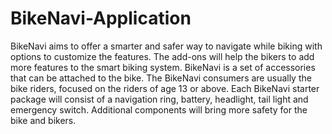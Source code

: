 # BikeNavi-Application
BikeNavi aims to offer a smarter and safer way to navigate while biking with options to customize the features. The add-ons will help the bikers to add more features to the smart biking system. BikeNavi is a set of accessories that can be attached to the bike. The BikeNavi consumers are usually the bike riders, focused on the riders of age 13 or above. Each BikeNavi starter package will consist of a navigation ring, battery, headlight, tail light and emergency switch. Additional components will bring more safety for the bike and bikers.
